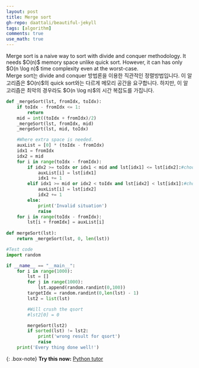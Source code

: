 ```yaml
---
layout: post
title: Merge sort
gh-repo: daattali/beautiful-jekyll
tags: [algorithm]
comments: true
use_math: true
---
```


<div class="eng">
Merge sort is a naive way to sort with divide and conquer methodology.
It needs $O(n)$ memory space unlike quick sort.
However, it can has only $O(n \log n)$ time complexity even at the worst-case.
</div>
<div class="kor">
Merge sort는 divide and conquer 방법론을 이용한 직관적인 정렬방법입니다.
이 알고리즘은 $O(n)$의 quick sort와는 다르게 메모리 공간을 요구합니다.
하지만, 이 알고리즘은 최악의 경우라도 $O(n \log n)$의 시간 복잡도를 가집니다.
</div>

```python
def _mergeSort(lst, fromIdx, toIdx):
    if toIdx - fromIdx <= 1:
        return
    mid = int((toIdx + fromIdx)/2)
    _mergeSort(lst, fromIdx, mid)
    _mergeSort(lst, mid, toIdx)

    #Where extra space is needed.
    auxList = [0] * (toIdx - fromIdx)
    idx1 = fromIdx
    idx2 = mid
    for i in range(toIdx - fromIdx):
        if idx2 >= toIdx or idx1 < mid and lst[idx1] <= lst[idx2]:#choose idx1
            auxList[i] = lst[idx1]
            idx1 += 1
        elif idx1 >= mid or idx2 < toIdx and lst[idx2] < lst[idx1]:#choose idx2
            auxList[i] = lst[idx2]
            idx2 += 1
        else:
            print('Invalid situation')
            raise
    for i in range(toIdx - fromIdx):
        lst[i + fromIdx] = auxList[i]
        
def mergeSort(lst):
    return _mergeSort(lst, 0, len(lst))

#Test code
import random

if __name__ == "__main__":
    for i in range(1000):
        lst = []
        for j in range(1000):
            lst.append(random.randint(0,100))
        targetIdx = random.randint(0,len(lst) - 1)
        lst2 = list(lst)

        #Will crush the qsort
        #lst2[0] = 0

        mergeSort(lst2)
        if sorted(lst) != lst2:
            print('wrong result for qsort')
            raise
    print('Every thing done well!')
```

{: .box-note}
**Try this now:** <a href="http://pythontutor.com/visualize.html#code=def%20_mergeSort%28lst,%20fromIdx,%20toIdx%29%3A%0A%20%20%20%20if%20toIdx%20-%20fromIdx%20%3C%3D%201%3A%0A%20%20%20%20%20%20%20%20return%0A%20%20%20%20mid%20%3D%20int%28%28toIdx%20%2B%20fromIdx%29/2%29%0A%20%20%20%20_mergeSort%28lst,%20fromIdx,%20mid%29%0A%20%20%20%20_mergeSort%28lst,%20mid,%20toIdx%29%0A%0A%20%20%20%20%23Where%20extra%20space%20is%20needed.%0A%20%20%20%20auxList%20%3D%20%5B0%5D%20*%20%28toIdx%20-%20fromIdx%29%0A%20%20%20%20idx1%20%3D%20fromIdx%0A%20%20%20%20idx2%20%3D%20mid%0A%20%20%20%20for%20i%20in%20range%28toIdx%20-%20fromIdx%29%3A%0A%20%20%20%20%20%20%20%20if%20idx2%20%3E%3D%20toIdx%20or%20idx1%20%3C%20mid%20and%20lst%5Bidx1%5D%20%3C%3D%20lst%5Bidx2%5D%3A%23choose%20idx1%0A%20%20%20%20%20%20%20%20%20%20%20%20auxList%5Bi%5D%20%3D%20lst%5Bidx1%5D%0A%20%20%20%20%20%20%20%20%20%20%20%20idx1%20%2B%3D%201%0A%20%20%20%20%20%20%20%20elif%20idx1%20%3E%3D%20mid%20or%20idx2%20%3C%20toIdx%20and%20lst%5Bidx2%5D%20%3C%20lst%5Bidx1%5D%3A%23choose%20idx2%0A%20%20%20%20%20%20%20%20%20%20%20%20auxList%5Bi%5D%20%3D%20lst%5Bidx2%5D%0A%20%20%20%20%20%20%20%20%20%20%20%20idx2%20%2B%3D%201%0A%20%20%20%20%20%20%20%20else%3A%0A%20%20%20%20%20%20%20%20%20%20%20%20print%28'Invalid%20situation'%29%0A%20%20%20%20%20%20%20%20%20%20%20%20raise%0A%20%20%20%20for%20i%20in%20range%28toIdx%20-%20fromIdx%29%3A%0A%20%20%20%20%20%20%20%20lst%5Bi%20%2B%20fromIdx%5D%20%3D%20auxList%5Bi%5D%0A%20%20%20%20%20%20%20%20%0Adef%20mergeSort%28lst%29%3A%0A%20%20%20%20return%20_mergeSort%28lst,%200,%20len%28lst%29%29%0A%0A%23Test%20code%0Aimport%20random%0A%0Alst%20%3D%20%5B%5D%0Afor%20j%20in%20range%2820%29%3A%0A%20%20%20%20lst.append%28random.randint%280,100%29%29%0AtargetIdx%20%3D%20random.randint%280,len%28lst%29%20-%201%29%0Alst2%20%3D%20list%28lst%29%0A%0A%23Will%20crush%20the%20qsort%0A%23lst2%5B0%5D%20%3D%200%0A%0AmergeSort%28lst2%29%0Aif%20sorted%28lst%29%20!%3D%20lst2%3A%0A%20%20%20%20print%28'wrong%20result%20for%20qsort'%29%0A%20%20%20%20raise%0Aprint%28'Every%20thing%20done%20well!'%29&cumulative=false&heapPrimitives=nevernest&mode=edit&origin=opt-frontend.js&py=3&rawInputLstJSON=%5B%5D&textReferences=false">Python tutor</a> 

